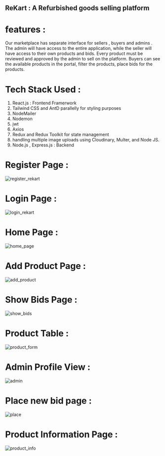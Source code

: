 ##      ReKart : A Refurbished goods selling platform
# features : 
Our marketplace has separate interface for sellers , buyers and admins . The admin will have access to the entire application, while the seller will have access to their own products and bids. Every product must be reviewed and approved by the admin to sell on the platform.
Buyers can see the available products in the portal, filter the products, place bids for the products.

# Tech Stack Used : 

1. React.js : Frontend Framerwork
2. Tailwind CSS and AntD parallelly for styling purposes
3. NodeMailer
4. Nodemon
5. jwt
6. Axios
7. Redux and Redux Toolkit for state management
8. handling multiple image uploads using Cloudinary, Multer, and Node JS.
9. Node.js , Express.js : Backend

# Register Page : 

![register_rekart](https://github.com/Adityaweb3/ReKart/assets/100551659/f74dfe4b-dfc0-44ff-83aa-e02e926807ce)

# Login Page : 

![login_rekart](https://github.com/Adityaweb3/ReKart/assets/100551659/da0c2c68-4832-444e-8d77-8923531950e1)

# Home Page : 
![home_page](https://github.com/Adityaweb3/ReKart/assets/100551659/1cffbc09-df31-4bef-b954-83dcaf350a9b)

# Add Product Page : 
![add_product](https://github.com/Adityaweb3/ReKart/assets/100551659/27422072-e5aa-47f9-a737-eadf25743162)

# Show Bids Page : 
![show_bids](https://github.com/Adityaweb3/ReKart/assets/100551659/c7ed1c09-eeb4-4473-88ba-6f5e63eaa1c1)


# Product Table :
![product_form](https://github.com/Adityaweb3/ReKart/assets/100551659/51abef2a-c21f-43a5-9039-f23aed2a2373)

# Admin Profile View : 
![admin](https://github.com/Adityaweb3/ReKart/assets/100551659/c2963b8b-23f8-41e4-a224-93a484b9cf40)

# Place new bid page : 
![place](https://github.com/Adityaweb3/ReKart/assets/100551659/bc3243e8-0de5-4ec7-80d8-82720a1a8c9a)

# Product Information Page : 
![product_info](https://github.com/Adityaweb3/ReKart/assets/100551659/114540e3-b970-4ca3-b47a-fa47867c49fa)









